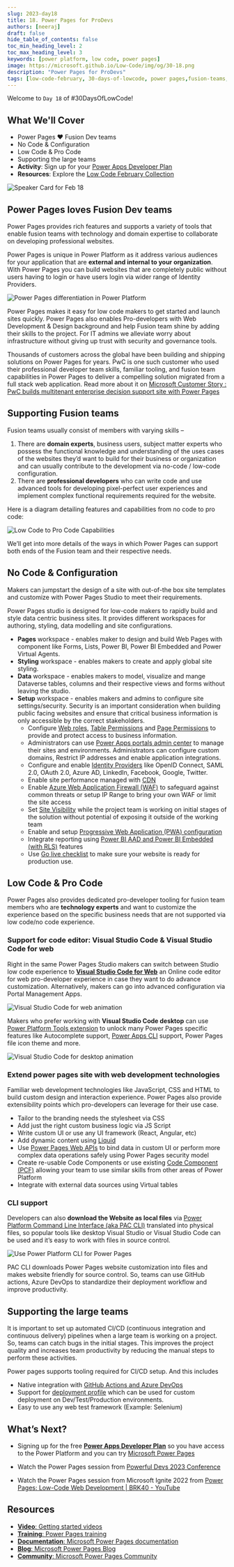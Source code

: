 ```yaml
---
slug: 2023-day18
title: 18. Power Pages for ProDevs
authors: [neeraj]
draft: false
hide_table_of_contents: false
toc_min_heading_level: 2
toc_max_heading_level: 3
keywords: [power platform, low code, power pages]
image: https://microsoft.github.io/Low-Code/img/og/30-18.png
description: "Power Pages for ProDevs" 
tags: [low-code-february, 30-days-of-lowcode, power pages,fusion-teams, power-platform]
---
```


<head>
  <meta name="twitter:url" 
    content="https://microsoft.github.io/Low-Code/img/og/30-18.png" />
  <meta name="twitter:title" 
    content="18. Power Pages for ProDevs" />
  <meta name="twitter:description" 
    content="Leverage Power Pages and fusion teams to quickly build public or internal facing websites. Learn more in #LowCodeFebruary, #30DaysofLowCode" />
  <meta name="twitter:image" 
    content="https://microsoft.github.io/Low-Code/img/og/30-18.png" />
  <meta name="twitter:card" content="summary_large_image" />
  <meta name="twitter:creator" 
    content="@nitya" />
  <meta name="twitter:site" content="@AzureAdvocates" /> 
  <link rel="canonical" 
    href="https://microsoft.github.io/Low-Code/img/og/30-18.png" />
</head>

Welcome to `Day 18` of #30DaysOfLowCode!

## What We'll Cover
 * Power Pages ❤️ Fusion Dev teams
 * No Code & Configuration
 * Low Code & Pro Code
 * Supporting the large teams
 * **Activity**: Sign up for your [Power Apps Developer Plan](https://aka.ms/lowcode-february/devplan)
 * **Resources**: Explore the [Low Code February Collection](https://aka.ms/lowcode-february/collection)

![Speaker Card for Feb 18](./../../../static/img/og/30-18.png)

<!-- ************************************* -->
<!--  AUTHORS: ONLY UPDATE BELOW THIS LINE -->
<!-- ************************************* -->

## Power Pages loves Fusion Dev teams
Power Pages provides rich features and supports a variety of tools that enable fusion teams with technology and domain expertise to collaborate on developing professional websites. 

Power Pages is unique in Power Platform as it address various audiences for your application that are **external and internal to your organization**. With Power Pages you can build websites that are completely public without users having to login or have users login via wider range of Identity Providers. 

![Power Pages differentiation in Power Platform](./01%20-%20PowerPages.png)

Power Pages makes it easy for low code makers to get started and launch sites quickly. Power Pages also enables Pro-developers with Web Development & Design background and help Fusion team shine by adding their skills to the project. For IT admins we alleviate worry about infrastructure without giving up trust with security and governance tools.

Thousands of customers across the global have been building and shipping solutions on Power Pages for years. PwC is one such customer who used their professional developer team skills, familiar tooling, and fusion team capabilities in Power Pages to deliver a compelling solution migrated from a full stack web application. Read more about it on [Microsoft Customer Story : PwC builds multitenant enterprise decision support site with Power Pages](https://customers.microsoft.com/story/1558972627174665363-pricewaterhousecoopers-banking-and-capital-markets-power-pages)

## Supporting Fusion teams 
Fusion teams usually consist of members with varying skills – 
1) There are **domain experts**, business users, subject matter experts who possess the functional knowledge and understanding of the uses cases of the websites they’d want to build for their business or organization and can usually contribute to the development via no-code / low-code configuration. 
2) There are **professional developers** who can write code and use advanced tools for developing pixel-perfect user experiences and implement complex functional requirements required for the website. 

Here is a diagram detailing features and capabilities from no code to pro code:

![Low Code to Pro Code Capabilities](01%20-%20LowCode_to_ProCode_capabilities.png)

We’ll get into more details of the ways in which Power Pages can support both ends of the Fusion team and their respective needs.   

## No Code & Configuration 
Makers can jumpstart the design of a site with out-of-the box site templates and customize with Power Pages Studio to meet their requirements. 

Power Pages studio is designed for low-code makers to rapidly build and style data centric business sites. It provides different workspaces for authoring, styling, data modelling and site configurations.

* **Pages** workspace - enables maker to design and build Web Pages with component like Forms, Lists, Power BI, Power BI Embedded and Power Virtual Agents. 
* **Styling** workspace - enables makers to create and apply global site styling. 
* **Data** workspace - enables makers to model, visualize and mange Dataverse tables, columns and their respective views and forms without leaving the studio. 
* **Setup** workspace - enables makers and admins to configure site settings/security. Security is an important consideration when building public facing websites and ensure that critical business information  is only accessible by the correct stakeholders.
    * Configure [Web roles]( https://learn.microsoft.com/en-us/power-pages/security/create-web-roles), [Table Permissions]( https://learn.microsoft.com/en-us/power-pages/security/table-permissions) and [Page Permissions]( https://learn.microsoft.com/en-us/power-pages/security/page-security) to provide and protect access to business information. 
    * Administrators can use [Power Apps portals admin center]( https://learn.microsoft.com/en-us/power-pages/admin/coe-portals) to manage their sites and environments. Administrators can configure custom domains, Restrict IP addresses and enable application integrations. 
    * Configure and enable [Identity Providers]( https://learn.microsoft.com/en-us/power-pages/security/configure-portal-authentication) like OpenID Connect, SAML 2.0, OAuth 2.0, Azure AD, LinkedIn, Facebook, Google, Twitter.  
    * Enable site performance managed with [CDN](https://learn.microsoft.com/en-us/power-apps/maker/portals/configure/configure-cdn)
    * Enable [Azure Web Application Firewall (WAF)](https://learn.microsoft.com/en-us/power-pages/security/web-application-firewall) to safeguard against common threats or setup IP Range to bring your own WAF or limit the site access
    * Set [Site Visibility](https://learn.microsoft.com/en-us/power-pages/security/site-visibility) while the project team is working on initial stages of the solution without potential of exposing it outside of the working team
    * Enable and setup [Progressive Web Application (PWA) configuration](https://learn.microsoft.com/en-us/power-pages/configure/progressive-web-apps) 
    * Integrate reporting using [Power BI AAD and Power BI Embedded (with RLS)](https://learn.microsoft.com/en-us/power-apps/maker/portals/admin/set-up-power-bi-integration) features
    * Use [Go live checklist]( https://learn.microsoft.com/en-us/power-pages/go-live/checklist#go-live-checklist-in-the-set-up-workspace) to make sure your website is ready for production use.

## Low Code & Pro Code
Power Pages also provides dedicated pro-developer tooling for fusion team members who are **technology experts** and want to customize the experience based on the specific business needs that are not supported via low code/no code experience.

### Support for code editor: Visual Studio Code & Visual Studio Code for web
Right in the same Power Pages Studio makers can switch between Studio low code experience to **[Visual Studio Code for Web](https://learn.microsoft.com/en-us/power-pages/configure/visual-studio-code-editor)** an Online code editor for web pro-developer experience in case they want to do advance customization. Alternatively, makers can go into advanced configuration via Portal Management Apps.

![Visual Studio Code for web animation](01%20-%20VSCode%20for%20web%20blog%20demo%2001.gif)

Makers who prefer working with **Visual Studio Code desktop** can use [Power Platform Tools extension]( https://learn.microsoft.com/en-us/power-apps/maker/portals/vs-code-extension) to unlock many Power Pages specific features like Autocomplete support, [Power Apps CLI](https://learn.microsoft.com/en-us/power-apps/maker/portals/power-apps-cli) support, Power Pages file icon theme and more. 

![Visual Studio Code for desktop animation](01%20-%20VSCode%20for%20desktop.gif)

### Extend power pages site with web development technologies
Familiar web development technologies like JavaScript, CSS and HTML to build custom design and interaction experience. Power Pages also provide extensibility points which pro-developers can leverage for their use case.

*	Tailor to the branding needs the stylesheet via CSS 
*	Add just the right custom business logic via JS Script 
*	Write custom UI or use any UI framework (React, Angular, etc)
*	Add dynamic content using [Liquid]( https://learn.microsoft.com/en-us/power-apps/maker/portals/liquid/liquid-overview)
*	Use [Power Pages Web APIs](https://learn.microsoft.com/en-us/power-apps/maker/portals/web-api-overview) to bind data in custom UI or perform more complex data operations safely using Power Pages security model 
*	Create re-usable Code Components or use existing [Code Component (PCF)](https://learn.microsoft.com/en-us/power-apps/maker/portals/component-framework) allowing your team to use similar skills from other areas of Power Platform 
*	Integrate with external data sources using Virtual tables

### CLI support
Developers can also **download the Website as local files** via [Power Platform Command Line Interface (aka PAC CLI)]( https://learn.microsoft.com/en-us/power-apps/maker/portals/power-apps-cli) translated into physical files, so popular tools like desktop Visual Studio or Visual Studio Code can be used and it’s easy to work with files in source control. 

![Use Power Platform CLI for Power Pages](01%20-%20PowerPagesSupport_for_PAC_CLI.png)

PAC CLI downloads Power Pages website customization into files and makes website friendly for source control. So, teams can use GitHub actions, Azure DevOps to standardize their deployment workflow and improve productivity.

## Supporting the large teams 
It is important to set up automated CI/CD (continuous integration and continuous delivery) pipelines when a large team is working on a project. So, teams can catch bugs in the initial stages. This improves the project quality and increases team productivity by reducing the manual steps to perform these activities. 

Power pages supports tooling required for CI/CD setup. And this includes
*	Native integration with [GitHub Actions and Azure DevOps](https://learn.microsoft.com/en-us/power-pages/configure/portals-alm)
*	Support for [deployment profile](https://learn.microsoft.com/en-us/power-apps/maker/portals/power-apps-cli#use-deployment-profile) which can be used for custom deployment on Dev/Test/Production environments.
*	Easy to use any web test framework (Example: Selenium)

## What’s Next?
* Signing up for the free **[Power Apps Developer Plan](https://aka.ms/lowcode-february/devplan)** so you have access to the Power Platform and you can try [Microsoft Power Pages](https://powerpages.microsoft.com)

* Watch the Power Pages session from [Powerful Devs 2023 Conference](https://learn.microsoft.com/events/learn-events/Powerful-Devs-2023/?WT.mc_id=javascript-82212-ninarasi)

* Watch the Power Pages session from Microsoft Ignite 2022 from [Power Pages: Low-Code Web Development | BRK40 - YouTube](https://www.youtube.com/watch?v=eOV3aXolYWs)

## Resources

* [**Video**: Getting started videos](https://learn.microsoft.com/power-pages/training-videos/?WT.mc_id=javascript-82212-ninarasi)
* [**Training**: Power Pages training](https://learn.microsoft.com/training/paths/power-pages-get-started/?WT.mc_id=javascript-82212-ninarasi)
* [**Documentation**: Microsoft Power Pages documentation](https://learn.microsoft.com/power-pages/?WT.mc_id=javascript-82212-ninarasi)
* [**Blog**: Microsoft Power Pages Blog](https://powerpages.microsoft.com/blog/)
* [**Community**: Microsoft Power Pages Community](https://powerusers.microsoft.com/t5/Microsoft-Power-Pages-Community/ct-p/MPPCommunity)
